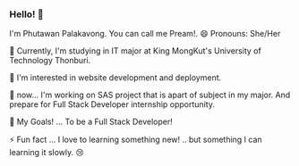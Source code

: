 ### Hello! 👋

I'm Phutawan Palakavong. You can call me Pream!. 
😄 Pronouns: She/Her

🌱 Currently, I'm studying in IT major at King MongKut's University of Technology Thonburi.

🤔 I'm interested in website development and deployment.

🔭 now... I'm working on SAS project that is apart of subject in my major. And prepare for Full Stack Developer internship opportunity.

🌟 My Goals! ... To be a Full Stack Developer!

⚡ Fun fact ... I love to learning something new! .. but something I can learning it slowly. 😢

